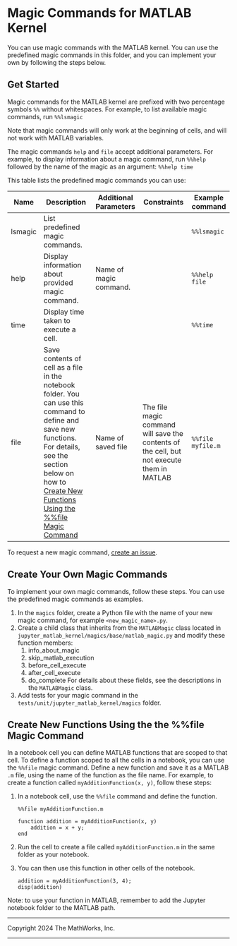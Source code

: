 # Magic Commands for MATLAB Kernel

You can use magic commands with the MATLAB kernel. You can use the predefined magic commands in this folder, and you can implement your own by following the steps below. 

## Get Started

Magic commands for the MATLAB kernel are prefixed with two percentage symbols `%%` without whitespaces. For example, to list available magic commands, run `%%lsmagic`

Note that magic commands will only work at the beginning of cells, and will not work with MATLAB variables.

The magic commands `help` and `file` accept additional parameters. For example, to display information about a magic command, run `%%help` followed by the name of the magic as an argument: `%%help time`

This table lists the predefined magic commands you can use: 


|Name|Description|Additional Parameters|Constraints|Example command|
|---|---|---|---|---|
|lsmagic|List predefined magic commands.|||`%%lsmagic`|
|help|Display information about provided magic command. | Name of magic command.|| `%%help file`|
|time|Display time taken to execute a cell.|||`%%time`|
|file|Save contents of cell as a file in the notebook folder. You can use this command to define and save new functions. For details, see the section below on how to [Create New Functions Using the %%file Magic Command](#create-new-functions-using-the-the-file-magic-command)|Name of saved file|The file magic command will save the contents of the cell, but not execute them in MATLAB|`%%file myfile.m`|


To request a new magic command, [create an issue](https://github.com/mathworks/jupyter-matlab-proxy/issues/new/choose).

## Create Your Own Magic Commands

To implement your own magic commands, follow these steps. You can use the predefined magic commands as examples.

1. In the `magics` folder, create a Python file with the name of your new magic command, for example `<new_magic_name>.py`.
2. Create a child class that inherits from the `MATLABMagic` class located in `jupyter_matlab_kernel/magics/base/matlab_magic.py` and modify these function members:
    1. info_about_magic
    2. skip_matlab_execution
    3. before_cell_execute
    4. after_cell_execute
    5. do_complete
   For details about these fields, see the descriptions in the `MATLABMagic` class.
3. Add tests for your magic command in the `tests/unit/jupyter_matlab_kernel/magics` folder.

## Create New Functions Using the the %%file Magic Command

In a notebook cell you can define MATLAB functions that are scoped to that cell. To define a function scoped to all the cells in a notebook, you can use the `%%file` magic command. Define a new function and save it as a MATLAB `.m` file, using the name of the function as the file name. For example, to create a function called `myAdditionFunction(x, y)`, follow these steps:

1. In a notebook cell, use the `%%file` command and define the function.

    ```
    %%file myAdditionFunction.m

    function addition = myAdditionFunction(x, y)
        addition = x + y;
    end
    ```

2. Run the cell to create a file called `myAdditionFunction.m` in the same folder as your notebook. 


3. You can then use this function in other cells of the notebook.

    ```
    addition = myAdditionFunction(3, 4);
    disp(addition)
    ```

Note: to use your function in MATLAB, remember to add the Jupyter notebook folder to the MATLAB path.

---

Copyright 2024 The MathWorks, Inc.

---

